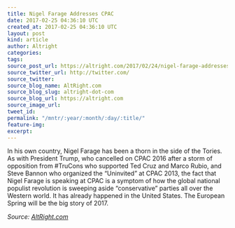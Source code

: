 ```yaml
---
title: Nigel Farage Addresses CPAC
date: 2017-02-25 04:36:10 UTC
created_at: 2017-02-25 04:36:10 UTC
layout: post
kind: article
author: Altright
categories: 
tags: 
source_post_url: https://altright.com/2017/02/24/nigel-farage-addresses-cpac/
source_twitter_url: http://twitter.com/
source_twitter: 
source_blog_name: AltRight.com
source_blog_slug: altright-dot-com
source_blog_url: https://altright.com
source_image_url: 
tweet_id: 
permalink: "/mntr/:year/:month/:day/:title/"
feature-img: 
excerpt: 
---
```

In his own country, Nigel Farage has been a thorn in the side of the Tories. As with President Trump, who cancelled on CPAC 2016 after a storm of opposition from #TruCons who supported Ted Cruz and Marco Rubio, and Steve Bannon who organized the “Uninvited” at CPAC 2013, the fact that Nigel Farage is speaking at CPAC is a symptom of how the global national populist revolution is sweeping aside “conservative” parties all over the Western world. It has already happened in the United States. The European Spring will be the big story of 2017.<div class="">
    <i>Source: <a href="https://altright.com">AltRight.com</a></i>
</div>
